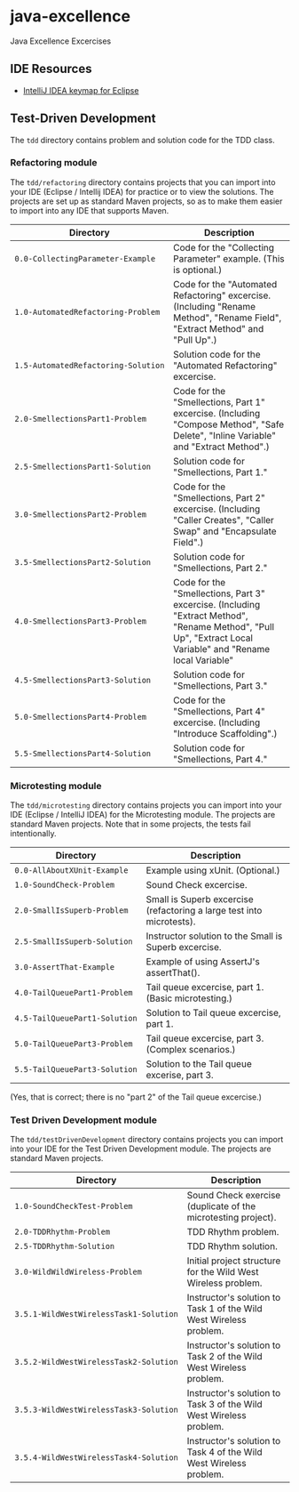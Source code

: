 # java-excellence
Java Excellence Excercises

## IDE Resources
- [IntelliJ IDEA keymap for Eclipse](https://marketplace.eclipse.org/content/intellij-idea-keymap-eclipse)

## Test-Driven Development

The `tdd` directory contains problem and solution code for the TDD class.

### Refactoring module

The `tdd/refactoring` directory contains projects that you can import into your IDE (Eclipse / Intellij IDEA) for practice or to view the solutions. The projects are set up as standard Maven projects, so as to make them easier to import into any IDE that supports Maven. 

Directory | Description
--------- | -----------
<code>0.0&#x2011;CollectingParameter&#x2011;Example</code> | Code for the "Collecting Parameter" example. (This is optional.)
<code>1.0&#x2011;AutomatedRefactoring&#x2011;Problem</code> | Code for the "Automated Refactoring" excercise. (Including "Rename Method", "Rename Field", "Extract Method" and "Pull Up".)
<code>1.5&#x2011;AutomatedRefactoring&#x2011;Solution</code> | Solution code for the "Automated Refactoring" excercise.
<code>2.0&#x2011;SmellectionsPart1&#x2011;Problem</code> | Code for the "Smellections, Part 1" excercise. (Including "Compose Method", "Safe Delete", "Inline Variable" and "Extract Method".)
<code>2.5&#x2011;SmellectionsPart1&#x2011;Solution</code> | Solution code for "Smellections, Part 1."
<code>3.0&#x2011;SmellectionsPart2&#x2011;Problem</code> | Code for the "Smellections, Part 2" excercise. (Including "Caller Creates", "Caller Swap" and "Encapsulate Field".)
<code>3.5&#x2011;SmellectionsPart2&#x2011;Solution</code> | Solution code for "Smellections, Part 2."
<code>4.0&#x2011;SmellectionsPart3&#x2011;Problem</code> | Code for the "Smellections, Part 3" excercise. (Including "Extract Method", "Rename Method", "Pull Up", "Extract Local Variable" and "Rename local Variable"
<code>4.5&#x2011;SmellectionsPart3&#x2011;Solution</code> | Solution code for "Smellections, Part 3."
<code>5.0&#x2011;SmellectionsPart4&#x2011;Problem</code> | Code for the "Smellections, Part 4" excercise. (Including "Introduce Scaffolding".)
<code>5.5&#x2011;SmellectionsPart4&#x2011;Solution</code> | Solution code for "Smellections, Part 4."

### Microtesting module

The `tdd/microtesting` directory contains projects you can import into your IDE (Eclipse / IntelliJ IDEA) for the Microtesting module. The projects are standard Maven projects. Note that in some projects, the tests fail intentionally.

Directory | Description
--------- | -----------
<code>0.0&#x2011;AllAboutXUnit&#x2011;Example</code> | Example using xUnit. (Optional.)
<code>1.0&#x2011;SoundCheck&#x2011;Problem</code> | Sound Check excercise.
<code>2.0&#x2011;SmallIsSuperb&#x2011;Problem</code> | Small is Superb excercise (refactoring a large test into microtests).
<code>2.5&#x2011;SmallIsSuperb&#x2011;Solution</code> | Instructor solution to the Small is Superb excercise.
<code>3.0&#x2011;AssertThat&#x2011;Example | Example of using AssertJ's assertThat().
<code>4.0&#x2011;TailQueuePart1&#x2011;Problem | Tail queue excercise, part 1. (Basic microtesting.)
<code>4.5&#x2011;TailQueuePart1&#x2011;Solution | Solution to Tail queue excercise, part 1.
<code>5.0&#x2011;TailQueuePart3&#x2011;Problem | Tail queue excercise, part 3. (Complex scenarios.)
<code>5.5&#x2011;TailQueuePart3&#x2011;Solution | Solution to the Tail queue excerise, part 3.
  
(Yes, that is correct; there is no "part 2" of the Tail queue excercise.)
  
### Test Driven Development module

The `tdd/testDrivenDevelopment` directory contains projects you can import into your IDE for the Test Driven Development module. The projects are standard Maven projects.

Directory | Description
--------- | -----------
<code>1.0&#x2011;SoundCheckTest&#x2011;Problem</code> | Sound Check exercise (duplicate of the microtesting project).
<code>2.0&#x2011;TDDRhythm&#x2011;Problem</code> | TDD Rhythm problem.
<code>2.5&#x2011;TDDRhythm&#x2011;Solution</code> | TDD Rhythm solution.
<code>3.0&#x2011;WildWildWireless&#x2011;Problem</code> | Initial project structure for the Wild West Wireless problem.
<code>3.5.1&#x2011;WildWestWirelessTask1&#x2011;Solution</code> | Instructor's solution to Task 1 of the Wild West Wireless problem. 
<code>3.5.2&#x2011;WildWestWirelessTask2&#x2011;Solution</code> | Instructor's solution to Task 2 of the Wild West Wireless problem. 
<code>3.5.3&#x2011;WildWestWirelessTask3&#x2011;Solution</code> | Instructor's solution to Task 3 of the Wild West Wireless problem. 
<code>3.5.4&#x2011;WildWestWirelessTask4&#x2011;Solution</code> | Instructor's solution to Task 4 of the Wild West Wireless problem. 
  
